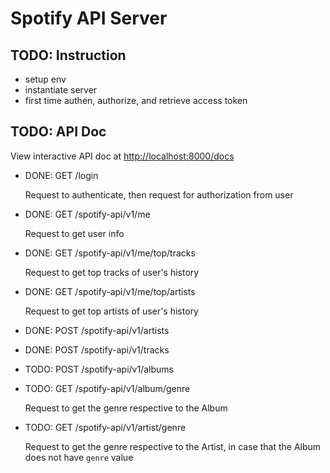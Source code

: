 # Spotify API Server

## TODO: Instruction

- setup env
- instantiate server
- first time authen, authorize, and retrieve access token

## TODO: API Doc

View interactive API doc at [http://localhost:8000/docs](http://localhost:8000/docs)

- DONE: GET /login
    
    Request to authenticate, then request for authorization from user

- DONE: GET /spotify-api/v1/me

    Request to get user info

- DONE: GET /spotify-api/v1/me/top/tracks

    Request to get top tracks of user's history

- DONE: GET /spotify-api/v1/me/top/artists

    Request to get top artists of user's history

- DONE: POST /spotify-api/v1/artists

- DONE: POST /spotify-api/v1/tracks

- TODO: POST /spotify-api/v1/albums

- TODO: GET /spotify-api/v1/album/genre

    Request to get the genre respective to the Album

- TODO: GET /spotify-api/v1/artist/genre

    Request to get the genre respective to the Artist, in case that the Album does not have `genre` value
    
